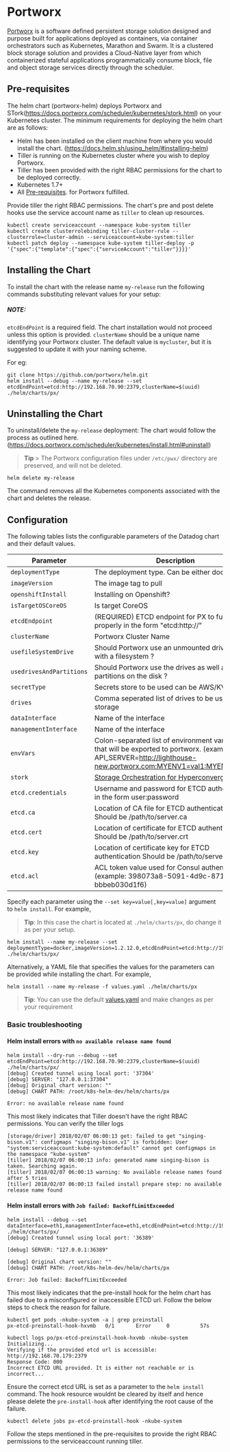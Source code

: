 # Portworx

[Portworx](https://portworx.com/) is a software defined persistent storage solution designed and purpose built for applications deployed as containers, via container orchestrators such as Kubernetes, Marathon and Swarm. It is a clustered block storage solution and provides a Cloud-Native layer from which containerized stateful applications programmatically consume block, file and object storage services directly through the scheduler.

## Pre-requisites
The helm chart (portworx-helm) deploys Portworx and STork(https://docs.portworx.com/scheduler/kubernetes/stork.html) on your Kubernetes cluster. The minimum requirements for deploying the helm chart are as follows:

- Helm has been installed on the client machine from where you would install the chart. (https://docs.helm.sh/using_helm/#installing-helm)
- Tiller is running on the Kubernetes cluster where you wish to deploy Portworx. 
- Tiller has been provided with the right RBAC permissions for the chart to be deployed correctly. 
- Kubernetes 1.7+
- All [Pre-requisites](https://docs.portworx.com/#minimum-requirements). for Portworx fulfilled. 

Provide tiller the right RBAC permissions. The chart's pre and post delete hooks use the service account name as `tiller` to clean up resources.
```
kubectl create serviceaccount --namespace kube-system tiller
kubectl create clusterrolebinding tiller-cluster-rule --clusterrole=cluster-admin --serviceaccount=kube-system:tiller
kubectl patch deploy --namespace kube-system tiller-deploy -p '{"spec":{"template":{"spec":{"serviceAccount":"tiller"}}}}'
```

## Installing the Chart

To install the chart with the release name `my-release` run the following commands substituting relevant values for your setup:

##### NOTE: 
`etcdEndPoint` is a required field. The chart installation would not proceed unless this option is provided.
`clusterName` should be a unique name identifying your Portworx cluster. The default value is `mycluster`, but it is suggested to update it with your naming scheme.  

For eg: 
```
git clone https://github.com/portworx/helm.git
helm install --debug --name my-release --set etcdEndPoint=etcd:http://192.168.70.90:2379,clusterName=$(uuid) ./helm/charts/px/
```

## Uninstalling the Chart

To uninstall/delete the `my-release` deployment:
The chart would follow the process as outlined here. (https://docs.portworx.com/scheduler/kubernetes/install.html#uninstall)

> **Tip** > The Portworx configuration files under `/etc/pwx/` directory are preserved, and will not be deleted.

```
helm delete my-release
```
The command removes all the Kubernetes components associated with the chart and deletes the release.

## Configuration

The following tables lists the configurable parameters of the Datadog chart and their default values.

|             Parameter       |            Description             |                    Default                |
|-----------------------------|------------------------------------|-------------------------------------------|
| `deploymentType`            | The deployment type. Can be either docker/oci   | `oci`                 |
| `imageVersion`              | The image tag to pull              | `latest`                                  |
| `openshiftInstall`               | Installing on Openshift? | `false`                               |
| `isTargetOSCoreOS`        | Is target CoreOS       | `false`                                     |
| `etcdEndpoint`          | (REQUIRED) ETCD endpoint for PX to function properly in the form "etcd:http://<your-etcd-endpoint>" | `etcd:http://<your-etcd-endpoint>`                    |
| `clusterName`           | Portworx Cluster Name  | `mycluster`                                     |
| `usefileSystemDrive`      | Should Portworx use an unmounted drive even with a filesystem ? | `false`                |
| `usedrivesAndPartitions`  | Should Portworx use the drives as well as partitions on the disk ? | `false`             | 
| `secretType`      | Secrets store to be used can be AWS/KVDB/Vault          | `none`                                    |
| `drives` | Comma seperated list of drives to be used for storage           | `none`                                   |
| `dataInterface`   | Name of the interface <ethX>             | `none`                                   |
| `managementInterface`   | Name of the interface <ethX>             | `none`                                   |
| `envVars`  | Colon-separated list of environment variables that will be exported to portworx. (example: API_SERVER=http://lighthouse-new.portworx.com:MYENV1=val1:MYENV2=val2) | `none`                                    |
| `stork`    | [Storage Orchestration for Hyperconvergence](https://github.com/libopenstorage/stork).     | `true`       |
| `etcd.credentials`  | Username and password for ETCD authentication in the form user:password | `none:none`                                    |
| `etcd.ca`  | Location of CA file for ETCD authentication. Should be /path/to/server.ca | `none`                                    |
| `etcd.cert`  | Location of certificate for ETCD authentication. Should be /path/to/server.crt | `none`                                    |
| `etcd.key`  | Location of certificate key for ETCD authentication Should be /path/to/servery.key | `none`                                    |
| `etcd.acl`  | ACL token value used for Consul authentication. (example: 398073a8-5091-4d9c-871a-bbbeb030d1f6) | `none`                                    |


Specify each parameter using the `--set key=value[,key=value]` argument to `helm install`. For example,

> **Tip**: In this case the chart is located at `./helm/charts/px`, do change it as per your setup. 
```
helm install --name my-release --set deploymentType=docker,imageVersion=1.2.12.0,etcdEndPoint=etcd:http://192.168.70.90:2379 ./helm/charts/px/
```

Alternatively, a YAML file that specifies the values for the parameters can be provided while installing the chart. For example,
```
helm install --name my-release -f values.yaml ./helm/charts/px
```
> **Tip**: You can use the default [values.yaml](values.yaml) and make changes as per your requirement


### Basic troubleshooting

#### Helm install errors with `no available release name found`

``` 
helm install --dry-run --debug --set etcdEndPoint=etcd:http://192.168.70.90:2379,clusterName=$(uuid) ./helm/charts/px/
[debug] Created tunnel using local port: '37304'
[debug] SERVER: "127.0.0.1:37304"
[debug] Original chart version: ""
[debug] CHART PATH: /root/k8s-helm-dev/helm/charts/px

Error: no available release name found
```
This most likely indicates that Tiller doesn't have the right RBAC permissions.
You can verify the tiller logs 
```
[storage/driver] 2018/02/07 06:00:13 get: failed to get "singing-bison.v1": configmaps "singing-bison.v1" is forbidden: User "system:serviceaccount:kube-system:default" cannot get configmaps in the namespace "kube-system"
[tiller] 2018/02/07 06:00:13 info: generated name singing-bison is taken. Searching again.
[tiller] 2018/02/07 06:00:13 warning: No available release names found after 5 tries
[tiller] 2018/02/07 06:00:13 failed install prepare step: no available release name found
```

#### Helm install errors with  `Job failed: BackoffLimitExceeded`

```
helm install --debug --set dataInterface=eth1,managementInterface=eth1,etcdEndPoint=etcd:http://192.168.70.179:2379,clusterName=$(uuid) ./helm/charts/px/
[debug] Created tunnel using local port: '36389'

[debug] SERVER: "127.0.0.1:36389"

[debug] Original chart version: ""
[debug] CHART PATH: /root/k8s-helm-dev/helm/charts/px

Error: Job failed: BackoffLimitExceeded
```
This most likely indicates that the pre-install hook for the helm chart has failed due to a misconfigured or inaccessible ETCD url. 
Follow the below steps to check the reason for failure. 

```
kubectl get pods -nkube-system -a | grep preinstall
px-etcd-preinstall-hook-hxvmb   0/1       Error     0          57s

kubectl logs po/px-etcd-preinstall-hook-hxvmb -nkube-system
Initializing...
Verifying if the provided etcd url is accessible: http://192.168.70.179:2379
Response Code: 000
Incorrect ETCD URL provided. It is either not reachable or is incorrect...

```
Ensure the correct etcd URL is set as a parameter to the `helm install` command. 
The hook resource wouldnt be cleared by itself and hence please delete the `pre-install-hook` after identifying the root cause of the failure. 
```
kubectl delete jobs px-etcd-preinstall-hook -nkube-system
```

Follow the steps mentioned in the pre-requisites to provide the right RBAC permissions to the serviceaccount running tiller. 
